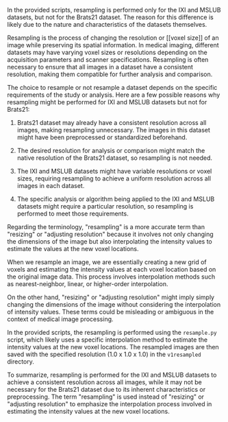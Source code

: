 In the provided scripts, resampling is performed only for the IXI and MSLUB datasets, but not for the Brats21 dataset. The reason for this difference is likely due to the nature and characteristics of the datasets themselves.

Resampling is the process of changing the resolution or [[voxel size]] of an image while preserving its spatial information. In medical imaging, different datasets may have varying voxel sizes or resolutions depending on the acquisition parameters and scanner specifications. Resampling is often necessary to ensure that all images in a dataset have a consistent resolution, making them compatible for further analysis and comparison.

The choice to resample or not resample a dataset depends on the specific requirements of the study or analysis. Here are a few possible reasons why resampling might be performed for IXI and MSLUB datasets but not for Brats21:

1. Brats21 dataset may already have a consistent resolution across all images, making resampling unnecessary. The images in this dataset might have been preprocessed or standardized beforehand.

2. The desired resolution for analysis or comparison might match the native resolution of the Brats21 dataset, so resampling is not needed.

3. The IXI and MSLUB datasets might have variable resolutions or voxel sizes, requiring resampling to achieve a uniform resolution across all images in each dataset.

4. The specific analysis or algorithm being applied to the IXI and MSLUB datasets might require a particular resolution, so resampling is performed to meet those requirements.

Regarding the terminology, "resampling" is a more accurate term than "resizing" or "adjusting resolution" because it involves not only changing the dimensions of the image but also interpolating the intensity values to estimate the values at the new voxel locations.

When we resample an image, we are essentially creating a new grid of voxels and estimating the intensity values at each voxel location based on the original image data. This process involves interpolation methods such as nearest-neighbor, linear, or higher-order interpolation.

On the other hand, "resizing" or "adjusting resolution" might imply simply changing the dimensions of the image without considering the interpolation of intensity values. These terms could be misleading or ambiguous in the context of medical image processing.

In the provided scripts, the resampling is performed using the `resample.py` script, which likely uses a specific interpolation method to estimate the intensity values at the new voxel locations. The resampled images are then saved with the specified resolution (1.0 x 1.0 x 1.0) in the `v1resampled` directory.

To summarize, resampling is performed for the IXI and MSLUB datasets to achieve a consistent resolution across all images, while it may not be necessary for the Brats21 dataset due to its inherent characteristics or preprocessing. The term "resampling" is used instead of "resizing" or "adjusting resolution" to emphasize the interpolation process involved in estimating the intensity values at the new voxel locations.